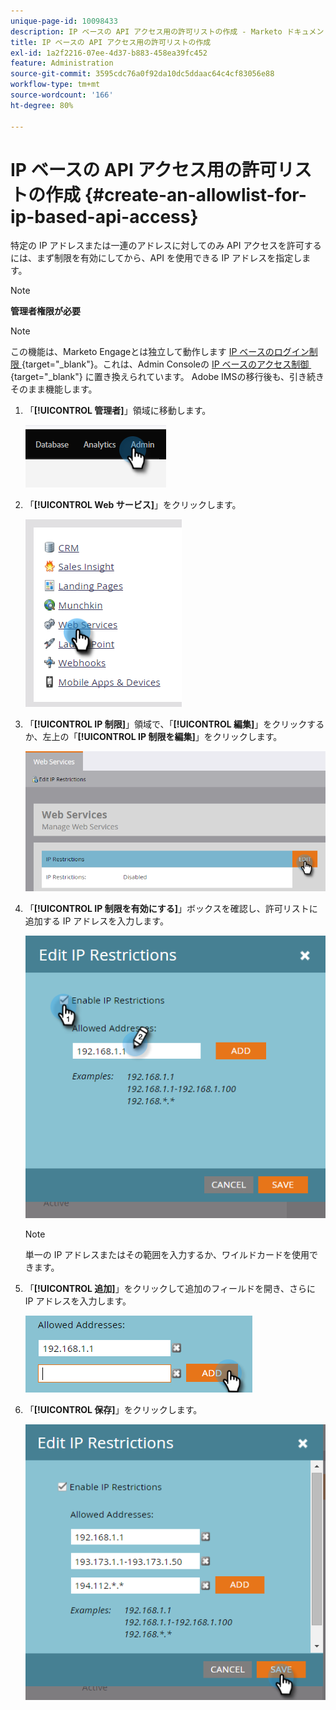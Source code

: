 ```yaml
---
unique-page-id: 10098433
description: IP ベースの API アクセス用の許可リストの作成 - Marketo ドキュメント - 製品ドキュメント
title: IP ベースの API アクセス用の許可リストの作成
exl-id: 1a2f2216-07ee-4d37-b883-458ea39fc452
feature: Administration
source-git-commit: 3595cdc76a0f92da10dc5ddaac64c4cf83056e88
workflow-type: tm+mt
source-wordcount: '166'
ht-degree: 80%

---
```


# IP ベースの API アクセス用の許可リストの作成 {#create-an-allowlist-for-ip-based-api-access}

特定の IP アドレスまたは一連のアドレスに対してのみ API アクセスを許可するには、まず制限を有効にしてから、API を使用できる IP アドレスを指定します。

>[!NOTE]
>
>**管理者権限が必要**

>[!NOTE]
>
>この機能は、Marketo Engageとは独立して動作します [IP ベースのログイン制限 &#x200B;](https://experienceleague.adobe.com/ja/docs/marketo/using/product-docs/administration/settings/restrict-marketo-logins-based-on-ip){target="_blank"}。これは、Admin Consoleの [IP ベースのアクセス制御 &#x200B;](https://helpx.adobe.com/enterprise/using/ip-based-access.html){target="_blank"} に置き換えられています。 Adobe IMSの移行後も、引き続きそのまま機能します。

1. 「**[!UICONTROL 管理者]**」領域に移動します。

   ![](assets/create-an-allowlist-for-ip-based-api-access-1.png)

1. 「**[!UICONTROL Web サービス]**」をクリックします。

   ![](assets/create-an-allowlist-for-ip-based-api-access-2.png)

1. 「**[!UICONTROL IP 制限]**」領域で、「**[!UICONTROL 編集]**」をクリックするか、左上の「**[!UICONTROL IP 制限を編集]**」をクリックします。

   ![](assets/create-an-allowlist-for-ip-based-api-access-3.png)

1. 「**[!UICONTROL IP 制限を有効にする]**」ボックスを確認し、許可リストに追加する IP アドレスを入力します。

   ![](assets/create-an-allowlist-for-ip-based-api-access-4.png)

   >[!NOTE]
   >
   >単一の IP アドレスまたはその範囲を入力するか、ワイルドカードを使用できます。

1. 「**[!UICONTROL 追加]**」をクリックして追加のフィールドを開き、さらに IP アドレスを入力します。

   ![](assets/create-an-allowlist-for-ip-based-api-access-5.png)

1. 「**[!UICONTROL 保存]**」をクリックします。

   ![](assets/create-an-allowlist-for-ip-based-api-access-6.png)
